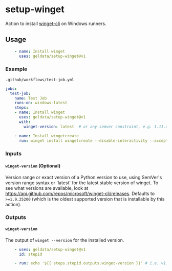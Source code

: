 # setup-winget

Action to install [winget-cli](https://github.com/microsoft/winget-cli) on
Windows runners.

## Usage

```yml
    - name: Install winget
      uses: geldata/setup-winget@v1
```

### Example

`.github/workflows/test-job.yml`
```yml
jobs:
  test-job:
    name: Test Job
    runs-on: windows-latest
    steps:
    - name: Install winget
      uses: geldata/setup-winget@v1
      with:
        winget-version: latest  # or any semver constraint, e.g. 1.11.x

    - name: Install wingetcreate
      run: winget install wingetcreate --disable-interactivity --accept-source-agreements
```

### Inputs

#### `winget-version` (Optional)

Version range or exact version of a Python version to use, using
SemVer's version range syntax or 'latest' for the latest stable
version of winget. To see what versions are available,
look at https://api.github.com/repos/microsoft/winget-cli/releases.
Defaults to `>=1.9.25200` (which is the oldest supported version
  that is installable by this action).

### Outputs

#### `winget-version`

The output of `winget --version` for the installed version.

```yml
    - uses: geldata/setup-winget@v1
      id: stepid

    - run: echo '${{ steps.stepid.outputs.winget-version }}' # i.e. v1.6.1573-preview
```
